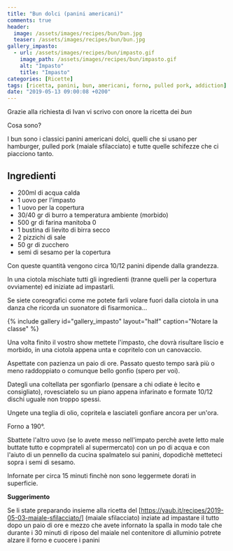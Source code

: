 ```yaml
---
title: "Bun dolci (panini americani)"
comments: true
header:
  image: /assets/images/recipes/bun/bun.jpg
  teaser: /assets/images/recipes/bun/bun.jpg
gallery_impasto:
  - url: /assets/images/recipes/bun/impasto.gif
    image_path: /assets/images/recipes/bun/impasto.gif
    alt: "Impasto"
    title: "Impasto"
categories: [Ricette]
tags: [ricetta, panini, bun, americani, forno, pulled pork, addiction]
date: "2019-05-13 09:00:08 +0200"
---
```

Grazie alla richiesta di Ivan vi scrivo con onore la ricetta dei *bun*

Cosa sono?

I bun sono i classici panini americani dolci, quelli che si usano per hamburger, pulled pork (maiale sfilacciato) e tutte quelle schifezze che ci piacciono tanto.

## Ingredienti

* 200ml di acqua calda
* 1 uovo per l'impasto
* 1 uovo per la copertura
* 30/40 gr di burro a temperatura ambiente (morbido)
* 500 gr di farina manitoba 0
* 1 bustina di lievito di birra secco
* 2 pizzichi di sale
* 50 gr di zucchero
* semi di sesamo per la copertura

Con queste quantità vengono circa 10/12 panini dipende dalla grandezza.

In una ciotola mischiate tutti gli ingredienti (tranne quelli per la copertura ovviamente) ed iniziate ad impastarli.

Se siete coreografici come me potete farli volare fuori dalla ciotola in una danza che ricorda un suonatore di fisarmonica...

{% include gallery id="gallery_impasto" layout="half" caption="Notare la classe" %}

Una volta finito il vostro show mettete l'impasto, che dovrà risultare liscio e morbido, in una ciotola appena unta e copritelo con un canovaccio.

Aspettate con pazienza un paio di ore.
Passato questo tempo sarà più o meno raddoppiato o comunque bello gonfio (spero per voi).

Dategli una coltellata per sgonfiarlo (pensare a chi odiate è lecito e consigliato), rovesciatelo su un piano appena infarinato e formate 10/12 dischi uguale non troppo spessi.

Ungete una teglia di olio, copritela e lasciateli gonfiare ancora per un'ora.

Forno a 190°.

Sbattete l'altro uovo (se lo avete messo nell'impato perchè avete letto male buttate tutto e copmprateli al supermercato) con un po di acqua e con l'aiuto di un pennello da cucina spalmatelo sui panini, dopodichè metteteci sopra i semi di sesamo.

Infornate per circa 15 minuti finchè non sono leggermete dorati in superficie.

**Suggerimento**

Se li state preparando insieme alla ricetta del [https://yaub.it/recipes/2019-05-03-maiale-sfilacciato/] (maiale sfilacciato) inziate ad impastare il tutto dopo un paio di ore e mezzo che avete infornato la spalla in modo tale che durante i 30 minuti di riposo del maiale nel contenitore di alluminio potrete alzare il forno e cuocere i panini
